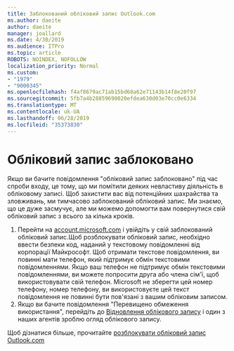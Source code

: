 ```yaml
---
title: Заблокований обліковий запис Outlook.com
ms.author: daeite
author: daeite
manager: joallard
ms.date: 4/30/2019
ms.audience: ITPro
ms.topic: article
ROBOTS: NOINDEX, NOFOLLOW
localization_priority: Normal
ms.custom:
- "1979"
- "9000345"
ms.openlocfilehash: f4af8679ac71ab15bd68a62e71143b14f8e20f97
ms.sourcegitcommit: 5fb7a4b28859690020efdea630d03e70cc0e6334
ms.translationtype: MT
ms.contentlocale: uk-UA
ms.lasthandoff: 06/28/2019
ms.locfileid: "35373830"
---
```

# <a name="account-locked"></a>Обліковий запис заблоковано

Якщо ви бачите повідомлення "обліковий запис заблоковано" під час спроби входу, це тому, що ми помітили деяких невластиву діяльність в обліковому записі. Щоб захистити вас від потенційних шахрайства та зловживань, ми тимчасово заблокований обліковий запис. Ми знаємо, що це дуже засмучує, але ми можемо допомогти вам повернутися свій обліковий запис з всього за кілька кроків.

1. Перейти на [account.microsoft.com](https://go.microsoft.com/fwlink/?linkid=2090484) і увійдіть у свій заблокований обліковий запис.Щоб розблокувати обліковий запис, необхідно ввести безпеки код, наданий у текстовому повідомленні від корпорації Майкрософт. Щоб отримати текстове повідомлення, ви повинні мати телефон, який підтримує обмін текстовими повідомленнями. Якщо ваш телефон не підтримує обмін текстовими повідомленнями, ви можете попросити друга або члена сім'ї, щоб використовувати свій телефон. Microsoft не зберегти цей номер телефону, номер телефону, ви використовуєте цей текст повідомлення не повинні бути пов'язані з вашим обліковим записом.
2. Якщо ви бачите повідомлення "Перевищено обмеження використання", перейдіть до [Відновлення облікового запису](https://go.microsoft.com/fwlink/?linkid=2090483) і один з наших агентів зроблю огляд облікового запису.

Щоб дізнатися більше, прочитайте [розблокувати обліковий запис Outlook.com](https://support.office.com/article/f4ad2701-d166-4d8b-8a6a-9af2a1f8a4c4) 